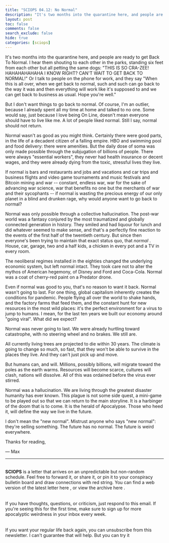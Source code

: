 ```yaml
---
title: "SCIOPS 04.12: No Normal"
description: "It's two months into the quarantine here, and people are ready to get Back To Normal"
layout: post
toc: false
comments: false
search_exclude: false
hide: true
categories: [sciops]
---
```







 It's two months into the quarantine here, and people are ready to get Back To Normal. I hear them shouting to each other in the parks, standing six feet from each other but all petting the same dogs: "THIS IS SO CRA-ZEE! HAHAHAHAHAHA I KNOW RIGHT? CAN'T WAIT TO GET BACK TO NORMAL!" Or I talk to people on the phone for work, and they say "When this is all over, when we get back to normal, such and such can go back to the way it was and then everything will work like it's supposed to and we can get back to business as usual. Hope you're well."
 







 But I don't want things to go back to normal. Of course, I'm an outlier, because I already spent all my time at home and talked to no one. Some would say, just because I love being On Line, doesn't mean everyone should have to live like me. A lot of people liked normal. Still I say, normal should not return.
 







 Normal wasn't as good as you might think. Certainly there were good parts, in the life of a decadent citizen of a falling empire. HBO and swimming pool and food delivery: there were amenities. But the daily dose of soma was only made possible through the subjugation of billions of people. There were always "essential workers", they never had health insurance or decent wages, and they were already dying from the toxic, stressful lives they live.
 







 If normal is bars and restaurants and jobs and vacations and car trips and business flights and video game tournaments and music festivals and Bitcoin mining and war -- constant, endless war, war for the sake of advancing war science, war that benefits no one but the merchants of war and their sycophants -- if normal is wasting the precious energy of our only planet in a blind and drunken rage, why would anyone want to go back to normal?
 







 Normal was only possible through a collective hallucination. The post-war world was a fantasy conjured by the most traumatized and globally connected generation in history. They smiled and had liquour for lunch and did whatever seemed to make sense, and that's a perfectly fine reaction to the events of the first half of the twentieth century. But since then everyone's been trying to maintain that exact status quo, that
 *normal* 
 . House, car, garage, two and a half kids, a chicken in every pot and a TV in every room.
 







 The neoliberal regimes installed in the eighties changed the underlying economic system, but left normal intact. They took care not to alter the mythos of American hegemony, of Disney and Ford and Coca-Cola. Normal was a coat of cherry-red paint on a Predator drone.
 







 Even if normal was good to you, that's no reason to want it back. Normal wasn't going to last. For one thing, global capitalism inherently creates the conditions for pandemic. People flying all over the world to shake hands, and the factory farms that feed them, and the constant hunt for new resources in the most wild places: it's the perfect environment for a virus to jump to humans. I mean, for the last ten years we built our economy around "going viral". What did we expect?
 







 Normal was never going to last. We were already hurtling toward catastrophe, with no steering wheel and no brakes. We still are.
 







 All currently living trees are projected to die within 30 years. The climate is going to change so much, so fast, that they won't be able to survive in the places they live. And they can't just pick up and move.
 







 But humans can, and will. Millions, possibly billions, will migrate toward the poles as the earth warms. Resources will become scarce, cultures will clash, nations will dissolve. All of this was ordained before the virus ever stirred.
 







 Normal was a hallucination. We are living through the greatest disaster humanity has ever known. This plague is not some side quest, a mini-game to be played out so that we can return to the main storyline. It is a harbinger of the doom that is to come. It is the herald of Apocalypse. Those who heed it, will define the way we live in the future.
 







 I don't mean the "new normal". Mistrust anyone who says "new normal": they're selling something. The future has no normal. The future is weird everywhere.
   

  

 Thanks for reading,
   

 — Max
 

  






---


###### 
**SCIOPS** 
 is a letter that arrives on an unpredictable but non-random schedule. Feel free to forward it, or share it, or pin it to your conspiracy bulletin board and draw connections with red string. You can find a web version of the
 latest letter here
 , or view the
 archive here
 .


###### 
 If you have thoughts, questions, or criticism, just respond to this email. If you're seeing this for the first time, make sure to
 sign up
 for more apocalyptic weirdness in your inbox every week.


###### 
 If you want your regular life back again, you can unsubscribe from this newsletter. I can't guarantee that will help. But you can try it



